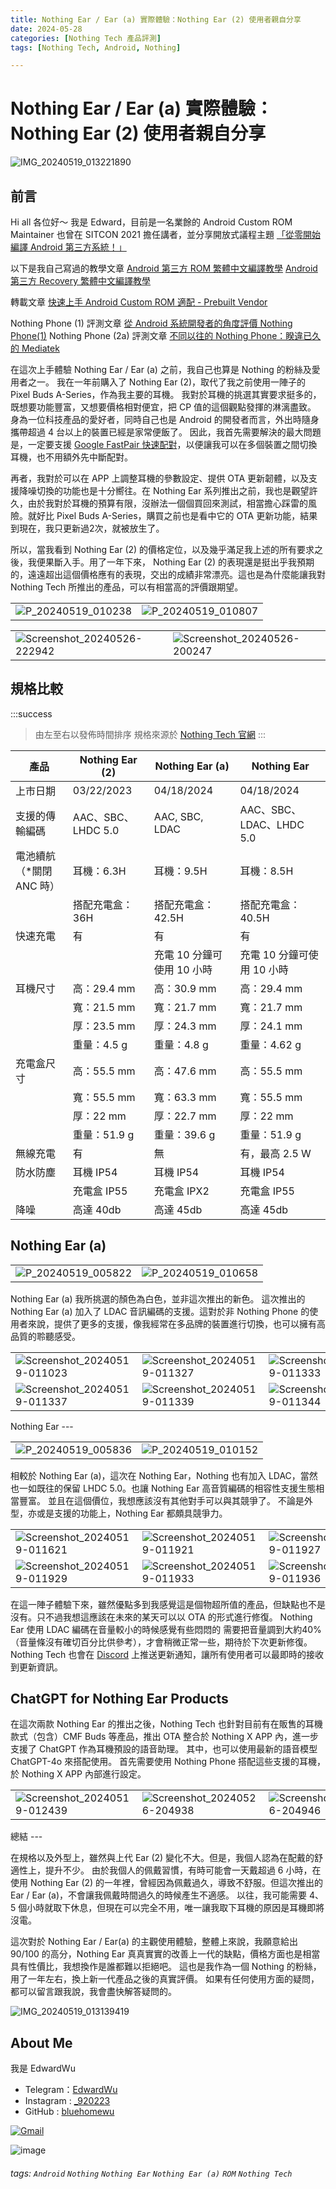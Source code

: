 ```yaml
---
title: Nothing Ear / Ear (a) 實際體驗：Nothing Ear (2) 使用者親自分享
date: 2024-05-28
categories: [Nothing Tech 產品評測]
tags: [Nothing Tech, Android, Nothing]

---
```


# Nothing Ear / Ear (a) 實際體驗：Nothing Ear (2) 使用者親自分享

![IMG_20240519_013221890](/assets/img/posts/rJ8P7igVC.jpg)

前言
---

Hi all 各位好～
我是 Edward，目前是一名業餘的 Android Custom ROM Maintainer
也曾在 SITCON 2021 擔任講者，並分享開放式議程主題 [「從零開始編譯 Android 第三方系統！」](https://sitcon.org/2021/agenda/1c9e74cd-aeeb-4e63-8ec4-af33eff16e7d)

以下是我自己寫過的教學文章
[Android 第三方 ROM 繁體中文編譯教學](https://hackmd.io/@EdwardWu/CompileAndroidCustomROM)
[Android 第三方 Recovery 繁體中文編譯教學](https://hackmd.io/@EdwardWu/CompileARecovery)

轉載文章
[快速上手 Android Custom ROM 適配 - Prebuilt Vendor](https://hackmd.io/@EdwardWu/Prebuilt-bringup)

Nothing Phone (1) 評測文章
[從 Android 系統開發者的角度評價 Nothing Phone(1)](https://hackmd.io/@EdwardWu/Spacewar_review)
Nothing Phone (2a) 評測文章
[不同以往的 Nothing Phone：睽違已久的 Mediatek](https://hackmd.io/@EdwardWu/Pacman_review)

在這次上手體驗 Nothing Ear / Ear (a) 之前，我自己也算是 Nothing 的粉絲及愛用者之一。
我在一年前購入了 Nothing Ear (2)，取代了我之前使用一陣子的 Pixel Buds A-Series，作為我主要的耳機。
我對於耳機的挑選其實要求挺多的，既想要功能豐富，又想要價格相對便宜，把 CP 值的這個觀點發揮的淋漓盡致。
身為一位科技產品的愛好者，同時自己也是 Android 的開發者而言，外出時隨身攜帶超過 4 台以上的裝置已經是家常便飯了。
因此，我首先需要解決的最大問題是，一定要支援 [Google FastPair 快速配對](https://developers.google.com/nearby/fast-pair/specifications/introduction?hl=zh-tw)，以便讓我可以在多個裝置之間切換耳機，也不用額外先中斷配對。

再者，我對於可以在 APP 上調整耳機的參數設定、提供 OTA 更新韌體，以及支援降噪切換的功能也是十分嚮往。在 Nothing Ear 系列推出之前，我也是觀望許久，由於我對於耳機的預算有限，沒辦法一個個買回來測試，相當擔心踩雷的風險。就好比 Pixel Buds A-Series，購買之前也是看中它的 OTA 更新功能，結果到現在，我只更新過2次，就被放生了。

所以，當我看到 Nothing Ear (2) 的價格定位，以及幾乎滿足我上述的所有要求之後，我便果斷入手。用了一年下來， Nothing Ear (2) 的表現還是挺出乎我預期的，遠遠超出這個價格應有的表現，交出的成績非常漂亮。這也是為什麼能讓我對 Nothing Tech 所推出的產品，可以有相當高的評價跟期望。

<table>
  <tr>
    <td><img src="/assets/img/posts/ByuYU6x4C.jpg" alt="P_20240519_010238"></td>
    <td><img src="/assets/img/posts/BkxaLTx4C.jpg" alt="P_20240519_010807"></td>
  </tr>
</table>

<table>
  <tr>
    <td><img src="/assets/img/posts/ByQ4_ag4C.png" alt="Screenshot_20240526-222942"></td>
    <td><img src="/assets/img/posts/rydXPTxVC.png" alt="Screenshot_20240526-200247"></td>
  </tr>
</table>


規格比較
---
:::success
> 由左至右以發佈時間排序
> 規格來源於 [Nothing Tech 官網](https://tw.nothing.tech/pages/audio)
:::

| 產品      | Nothing Ear (2)  | Nothing Ear (a)   | Nothing Ear           |
|---------|------------------|-------------------|-----------------------|
| 上市日期    | 03/22/2023       | 04/18/2024        | 04/18/2024            |
| 支援的傳輸編碼 | AAC、SBC、LHDC 5.0 | AAC, SBC, LDAC    | AAC、SBC、LDAC、LHDC 5.0 |
| 電池續航（*關閉 ANC 時）    | 耳機：6.3H          | 耳機：9.5H           | 耳機：8.5H               |
|         | 搭配充電盒：36H        | 搭配充電盒：42.5H       | 搭配充電盒：40.5H           |
| 快速充電    | 有                | 有                 | 有                     |
|         |                  | 充電 10 分鐘可使用 10 小時 | 充電 10 分鐘可使用 10 小時     |
| 耳機尺寸    | 高：29.4 mm        | 高：30.9 mm         | 高：29.4 mm             |
|         | 寬：21.5 mm        | 寬：21.7 mm         | 寬：21.7 mm             |
|         | 厚：23.5 mm        | 厚：24.3 mm         | 厚：24.1 mm             |
|         | 重量：4.5 g         | 重量：4.8 g          | 重量：4.62 g             |
| 充電盒尺寸   | 高：55.5 mm        | 高：47.6 mm         | 高：55.5 mm             |
|         | 寬：55.5 mm        | 寬：63.3 mm         | 寬：55.5 mm             |
|         | 厚：22 mm          | 厚：22.7 mm         | 厚：22 mm               |
|         | 重量：51.9 g        | 重量：39.6 g         | 重量：51.9 g             |
| 無線充電    | 有                | 無                 | 有，最高 2.5 W            |
| 防水防塵    | 耳機 IP54          | 耳機 IP54           | 耳機 IP54               |
|         | 充電盒 IP55         | 充電盒 IPX2          | 充電盒 IP55              |
| 降噪      | 高達 40db          | 高達 45db           | 高達 45db               |


Nothing Ear (a)
---
<table>
  <tr>
    <td><img src="/assets/img/posts/BklA7jx40.jpg" alt="P_20240519_005822"></td>
    <td><img src="/assets/img/posts/H1wRXjgEA.jpg" alt="P_20240519_010658"></td>
  </tr>
</table>
Nothing Ear (a) 我所挑選的顏色為白色，並非這次推出的新色。
這次推出的 Nothing Ear (a) 加入了 LDAC 音訊編碼的支援。這對於非 Nothing Phone 的使用者來說，提供了更多的支援，像我經常在多品牌的裝置進行切換，也可以擁有高品質的聆聽感受。

<table>
  <tr>
    <td><img src="/assets/img/posts/SJ21pieN0.jpg" alt="Screenshot_20240519-011023"></td>
    <td><img src="/assets/img/posts/HyFe6ixE0.jpg" alt="Screenshot_20240519-011327"></td>
    <td><img src="/assets/img/posts/HkReTjgVR.jpg" alt="Screenshot_20240519-011333"></td>
  </tr>
  <tr>
    <td><img src="/assets/img/posts/S1eMTjxVC.jpg" alt="Screenshot_20240519-011337"></td>
    <td><img src="/assets/img/posts/rJSz6oxEA.jpg" alt="Screenshot_20240519-011339"></td>
    <td><img src="/assets/img/posts/Hk5zTsgE0.jpg" alt="Screenshot_20240519-011344"></td>
  </tr>
</table>
Nothing Ear
---
<table>
  <tr>
    <td><img src="/assets/img/posts/r1kG4jlVA.jpg" alt="P_20240519_005836"></td>
    <td><img src="/assets/img/posts/BJOGVieN0.jpg" alt="P_20240519_010152"></td>
  </tr>
</table>
相較於 Nothing Ear (a)，這次在 Nothing Ear，Nothing 也有加入 LDAC，當然也一如既往的保留 LHDC 5.0。也讓 Nothing Ear 高音質編碼的相容性支援生態相當豐富。
並且在這個價位，我想應該沒有其他對手可以與其競爭了。
不論是外型，亦或是支援的功能上，Nothing Ear 都頗具競爭力。

<table>
  <tr>
    <td><img src="/assets/img/posts/BJFEaolNA.jpg" alt="Screenshot_20240519-011621"></td>
    <td><img src="/assets/img/posts/rJxlHpsl4R.jpg" alt="Screenshot_20240519-011921"></td>
    <td><img src="/assets/img/posts/r1AB6ieVR.jpg" alt="Screenshot_20240519-011927"></td>
  </tr>
  <tr>
    <td><img src="/assets/img/posts/rJCLasxN0.jpg" alt="Screenshot_20240519-011929"></td>
    <td><img src="/assets/img/posts/H1EwaieV0.jpg" alt="Screenshot_20240519-011933"></td>
    <td><img src="/assets/img/posts/HyKPTjxEA.jpg" alt="Screenshot_20240519-011936"></td>
  </tr>
</table>

在這一陣子體驗下來，雖然優點多到我感覺這是個物超所值的產品，但缺點也不是沒有。只不過我想這應該在未來的某天可以以 OTA 的形式進行修復。
Nothing Ear 使用 LDAC 編碼在音量較小的時候感覺有些悶悶的
需要把音量調到大約40%（音量條沒有確切百分比供參考），才會稍微正常一些，期待於下次更新修復。
Nothing Tech 也會在 [Discord](https://discord.gg/nothingtech) 上推送更新通知，讓所有使用者可以最即時的接收到更新資訊。


ChatGPT for Nothing Ear Products
---

在這次兩款 Nothing Ear 的推出之後，Nothing Tech 也針對目前有在販售的耳機款式（包含）CMF Buds 等產品，推出 OTA 整合於 Nothing X APP 內，進一步支援了 ChatGPT 作為耳機預設的語音助理。
其中，也可以使用最新的語音模型 ChatGPT-4o 來搭配使用。
首先需要使用 Nothing Phone 搭配這些支援的耳機，於 Nothing X APP 內部進行設定。
<table>
  <tr>
    <td><img src="/assets/img/posts/r1lwghg4R.png" alt="Screenshot_20240519-012439"></td>
    <td><img src="/assets/img/posts/HkrPe2lNR.png" alt="Screenshot_20240526-204938"></td>
    <td><img src="/assets/img/posts/HyYvl2eNA.png" alt="Screenshot_20240526-204946"></td>
  </tr>
</table>
總結
---

在規格以及外型上，雖然與上代 Ear (2) 變化不大。但是，我個人認為在配戴的舒適性上，提升不少。
由於我個人的佩戴習慣，有時可能會一天戴超過 6 小時，在使用 Nothing Ear (2) 的一年裡，曾經因為佩戴過久，導致不舒服。但這次推出的 Ear / Ear (a)，不會讓我佩戴時間過久的時候產生不適感。
以往，我可能需要 4、5 個小時就取下休息，但現在可以完全不用，唯一讓我取下耳機的原因是耳機即將沒電。

這次對於 Nothing Ear / Ear(a) 的主觀使用體驗，整體上來說，我願意給出 90/100 的高分，Nothing Ear 真真實實的改善上一代的缺點，價格方面也是相當具有性價比，我想換作是誰都難以拒絕吧。
這也是我作為一個 Nothing 的粉絲，用了一年左右，換上新一代產品之後的真實評價。
如果有任何使用方面的疑問，都可以留言跟我說，我會盡快解答疑問的。


![IMG_20240519_013139419](/assets/img/posts/BJqEE2l4R.jpg)


About Me
---
我是 EdwardWu
- Telegram：[EdwardWu](https://t.me/edwardwu0223)
- Instagram : [_920223](https://www.instagram.com/_920223/)
- GitHub : [bluehomewu](https://github.com/bluehomewu)

<a href="mailto:bluehome.wu@gmail.com"> <img alt="Gmail" src="https://img.shields.io/badge/-Gmail-c14438?style=flat&logo=Gmail&logoColor=white" /></a>

![image](/assets/img/posts/BkxA3yHz0.png)




###### tags: `Android` `Nothing` `Nothing Ear` `Nothing Ear (a)` `ROM` `Nothing Tech`
